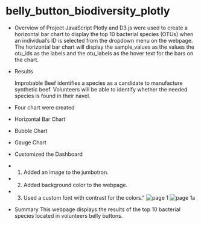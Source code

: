 # belly_button_biodiversity_plotly

- Overview of Project
    JavaScript Plotly and D3.js were used to create a horizontal bar chart to display the top 10 bacterial species (OTUs) when an individual’s ID is selected from the dropdown menu on the webpage. The horizontal bar chart will display the sample_values as the values the otu_ids as the labels and the otu_labels as the hover text for the bars on the chart.

- Results

    Improbable Beef identifies a species as a candidate to manufacture synthetic beef. 
    Volunteers will be able to identify whether the needed species is found in their navel.

- Four chart were created
- Horizontal Bar Chart
- Bubble Chart
- Gauge Chart
- Customized the Dashboard 
- 1. Added an image to the jumbotron.
- 2. Added background color to the webpage.
- 3. Used a custom font with contrast for the colors."
![page 1](https://user-images.githubusercontent.com/113808332/217436160-046b9b59-e2e6-401d-a9b6-104759b673f9.png)
![page 1a](https://user-images.githubusercontent.com/113808332/217436482-db635345-fe1a-4b88-af39-6934132e7371.png)





- Summary 
This webpage displays the results of the top 10 bacterial species located in volunteers belly buttons. 
